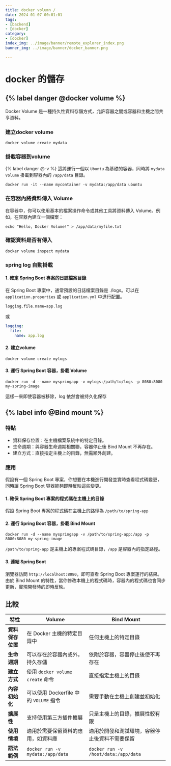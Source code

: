 ```yaml
---
title: docker volumn /
date: 2024-01-07 00:01:01
tags:
- [backend]
- [docker]
category:
- [docker]
index_img: ../image/banner/remote_explorer_index.png
banner_img: ../image/banner/docker_banner.png

---
```


# docker 的儲存

##  {% label danger @docker volume %}

Docker Volume 是一種持久性資料存儲方式，允許容器之間或容器和主機之間共享資料。

### 建立docker volume

```shell
docker volume create mydata
```

### 掛載容器到volume

{% label danger @-v %} 這將運行一個以 `Ubuntu` 為基礎的容器，同時將 `mydata Volume` 掛載到容器內的 `/app/data` 目錄。

```shell
docker run -it --name mycontainer -v mydata:/app/data ubuntu
```

### 在容器內將資料傳入 Volume

在容器中，你可以使用基本的檔案操作命令或其他工具將資料傳入 Volume。例如，在容器內建立一個檔案：

```shell
echo "Hello, Docker Volume!" > /app/data/myfile.txt
```

### 確認資料是否有傳入

```shell
docker volume inspect mydata
```

### spring log 自動掛載

#### 1. 確定 Spring Boot 專案的日誌檔案目錄

在 Spring Boot 專案中，通常預設的日誌檔案目錄是 ./logs。可以在 `application.properties` 或 `application.yml` 中進行配置。

```properties
logging.file.name=app.log
```

或

```yaml
logging:
  file:
    name: app.log
```

#### 2. 建立volume
```shell
docker volume create mylogs
```

#### 3. 運行 Spring Boot 容器，掛載 Volume
```shell
docker run -d --name myspringapp -v mylogs:/path/to/logs -p 8080:8080 my-spring-image
```

這樣一來即使容器被移除，log 依然會被持久化保存

## {% label info @Bind mount %}
### 特點
- 資料保存位置：在主機檔案系統中的特定目錄。
- 生命週期：與容器生命週期相關聯，容器停止後 Bind Mount 不再存在。
- 建立方式：直接指定主機上的目錄，無需額外創建。
### 應用
假設有一個 Spring Boot 專案，你想要在本機進行開發並實時查看程式碼變更，同時讓 Spring Boot 容器能夠即時反映這些變更。
#### 1. 確保 Spring Boot 專案的程式碼在主機上的目錄
假設 Spring Boot 專案的程式碼在主機上的路徑為 `/path/to/spring-app`
#### 2. 運行 Spring Boot 容器，掛載 Bind Mount
```shell
docker run -d --name myspringapp -v /path/to/spring-app:/app -p 8080:8080 my-spring-image
```
`/path/to/spring-app` 是主機上的專案程式碼目錄，`/app` 是容器內的指定路徑。

#### 3. 連結 Spring Boot
瀏覽器訪問 `http://localhost:8080`，即可查看 Spring Boot 專案運行的結果。由於 Bind Mount 的特性，當你修改本機上的程式碼時，容器內的程式碼也會同步更新，實現開發時的即時反映。

## 比較
| 特性                  | Volume                            | Bind Mount                           |
|----------------------|-----------------------------------|--------------------------------------|
| **資料保存位置**        | 在 Docker 主機的特定目錄中             | 任何主機上的特定目錄                   |
| **生命週期**           | 可以存在於容器內或外，持久存儲       | 依附於容器，容器停止後便不再存在        |
| **建立方式**           | 使用 `docker volume create` 命令    | 直接指定主機上的目錄                    |
| **內容初始化**         | 可以使用 Dockerfile 中的 `VOLUME` 指令 | 需要手動在主機上創建並初始化             |
| **擴展性**             | 支持使用第三方插件擴展              | 只是主機上的目錄，擴展性較有限          |
| **使用情境**           | 適用於需要保留資料的應用，如資料庫    | 適用於開發和測試環境，容器停止後資料不需要保留 |
| **語法範例**           | `docker run -v mydata:/app/data`   | `docker run -v /host/data:/app/data` |


